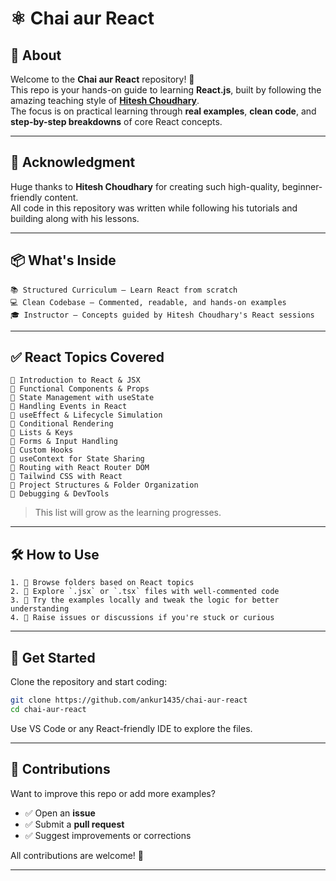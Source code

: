 # ⚛️ Chai aur React

## 📖 About

Welcome to the **Chai aur React** repository! 🚀  
This repo is your hands-on guide to learning **React.js**, built by following the amazing teaching style of [**Hitesh Choudhary**](https://github.com/hiteshchoudhary).  
The focus is on practical learning through **real examples**, **clean code**, and **step-by-step breakdowns** of core React concepts.

---

## 🙌 Acknowledgment

Huge thanks to **Hitesh Choudhary** for creating such high-quality, beginner-friendly content.  
All code in this repository was written while following his tutorials and building along with his lessons.

---

## 📦 What's Inside

```
📚 Structured Curriculum – Learn React from scratch  
💻 Clean Codebase – Commented, readable, and hands-on examples  
🎓 Instructor – Concepts guided by Hitesh Choudhary's React sessions  
```

---

## ✅ React Topics Covered

```
🔹 Introduction to React & JSX  
🔹 Functional Components & Props  
🔹 State Management with useState  
🔹 Handling Events in React  
🔹 useEffect & Lifecycle Simulation  
🔹 Conditional Rendering  
🔹 Lists & Keys  
🔹 Forms & Input Handling  
🔹 Custom Hooks  
🔹 useContext for State Sharing  
🔹 Routing with React Router DOM  
🔹 Tailwind CSS with React  
🔹 Project Structures & Folder Organization  
🔹 Debugging & DevTools  
```

> This list will grow as the learning progresses.

---

## 🛠️ How to Use

```
1. 📂 Browse folders based on React topics  
2. 🧠 Explore `.jsx` or `.tsx` files with well-commented code  
3. 🧪 Try the examples locally and tweak the logic for better understanding  
4. 💬 Raise issues or discussions if you're stuck or curious  
```

---

## 🚀 Get Started

Clone the repository and start coding:

```bash
git clone https://github.com/ankur1435/chai-aur-react
cd chai-aur-react
```

Use VS Code or any React-friendly IDE to explore the files.

---

## 🤝 Contributions

Want to improve this repo or add more examples?

- ✅ Open an **issue**
- ✅ Submit a **pull request**
- ✅ Suggest improvements or corrections

All contributions are welcome! 🙌

---



